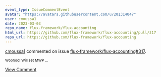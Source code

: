 ```yaml
---
event_type: IssueCommentEvent
avatar: "https://avatars.githubusercontent.com/u/20131404?"
user: cmoussa1
date: 2023-03-03
repo_name: flux-framework/flux-accounting
html_url: https://github.com/flux-framework/flux-accounting/pull/317
repo_url: https://github.com/flux-framework/flux-accounting
---
```


<a href='https://github.com/cmoussa1' target='_blank'>cmoussa1</a> commented on issue <a href='https://github.com/flux-framework/flux-accounting/pull/317' target='_blank'>flux-framework/flux-accounting#317</a>.

<small>Woohoo! Will set MWP ...</small>

<a href='https://github.com/flux-framework/flux-accounting/pull/317' target='_blank'>View Comment</a>